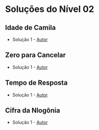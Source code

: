 # Soluções do Nível 02

## Idade de Camila
- Solução 1 - [Autor]() <Insira o link para o seu github nos parenteses>

<Se possivel insira uma breve explicacao da solucao>

## Zero para Cancelar
- Solução 1 - [Autor]() <Insira o link para o seu github nos parenteses>

<Se possivel insira uma breve explicacao da solucao>

## Tempo de Resposta
- Solução 1 - [Autor]() <Insira o link para o seu github nos parenteses>

<Se possivel insira uma breve explicacao da solucao>

## Cifra da Nlogônia
- Solução 1 - [Autor]() <Insira o link para o seu github nos parenteses>

<Se possivel insira uma breve explicacao da solucao>